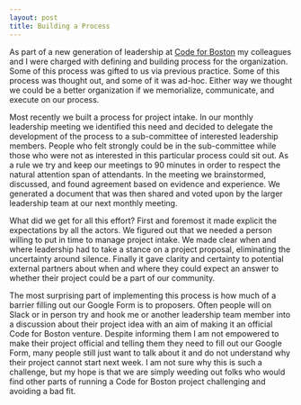 ```yaml
---
layout: post
title: Building a Process
---
```

As part of a new generation of leadership at [Code for Boston](http://www.codeforboston.org/) my colleagues and I were charged with defining and building process for the organization. Some of this process was gifted to us via previous practice. Some of this process was thought out, and some of it was ad-hoc. Either way we thought we could be a better organization if we memorialize, communicate, and execute on our process.

Most recently we built a process for project intake. In our monthly leadership meeting we identified this need and decided to delegate the development of the process to a sub-committee of interested leadership members. People who felt strongly could be in the sub-committee while those who were not as interested in this particular process could sit out. As a rule we try and keep our meetings to 90 minutes in order to respect the natural attention span of attendants. In the meeting we brainstormed, discussed, and found agreement based on evidence and experience. We generated a document that was then shared and voted upon by the larger leadership team at our next monthly meeting.

What did we get for all this effort? First and foremost it made explicit the expectations by all the actors. We figured out that we needed a person willing to put in time to manage project intake. We made clear when and where leadership had to take a stance on a project proposal, eliminating the uncertainty around silence. Finally it gave clarity and certainty to potential external partners about when and where they could expect an answer to whether their project could be a part of our community.

The most surprising part of implementing this process is how much of a barrier filling out our Google Form is to proposers. Often people will on Slack or in person try and hook me or another leadership team member into a discussion about their project idea with an aim of making it an official Code for Boston venture. Despite informing them I am not empowered to make their project official and telling them they need to fill out our Google Form, many people still just want to talk about it and do not understand why their project cannot start next week. I am not sure why this is such a challenge, but my hope is that we are simply weeding out folks who would find other parts of running a Code for Boston project challenging and avoiding a bad fit. 
